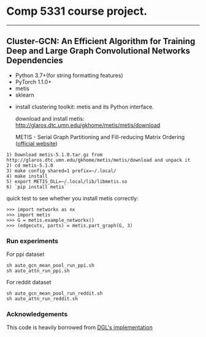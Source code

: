 
# Comp 5331 course project.

------------
Cluster-GCN: An Efficient Algorithm for Training Deep and Large Graph Convolutional Networks
Dependencies
------------
- Python 3.7+(for string formatting features)
- PyTorch 1.1.0+
- metis
- sklearn


* install clustering toolkit: metis and its Python interface.

  download and install metis: http://glaros.dtc.umn.edu/gkhome/metis/metis/download

  METIS - Serial Graph Partitioning and Fill-reducing Matrix Ordering ([official website](http://glaros.dtc.umn.edu/gkhome/metis/metis/overview))

```
1) Download metis-5.1.0.tar.gz from http://glaros.dtc.umn.edu/gkhome/metis/metis/download and unpack it
2) cd metis-5.1.0
3) make config shared=1 prefix=~/.local/
4) make install
5) export METIS_DLL=~/.local/lib/libmetis.so
6) `pip install metis`
```

quick test to see whether you install metis correctly:

```
>>> import networkx as nx
>>> import metis
>>> G = metis.example_networkx()
>>> (edgecuts, parts) = metis.part_graph(G, 3)
```


### Run experiments
For ppi dataset
```
sh auto_gcn_mean_pool_run_ppi.sh
sh auto_attn_run_ppi.sh 
```

For reddit dataset
```
sh auto_gcn_mean_pool_run_reddit.sh
sh auto_attn_run_reddit.sh 
```

### Acknowledgements
This code is heavily borrowed from [DGL's implementation](https://github.com/dmlc/dgl/tree/master/examples/pytorch/cluster_gcn)
